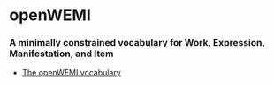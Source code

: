# openWEMI
### A minimally constrained vocabulary for Work, Expression, Manifestation, and Item

* [The openWEMI vocabulary](https://dcmi.github.io/openwemi/ns#)
